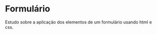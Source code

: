 <h1>Formulário</h1>

<p>Estudo sobre a aplicação dos elementos de um formulário usando html e css.</p>

